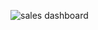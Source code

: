 ![sales dashboard](https://github.com/waleedmohamed98/Waleed/assets/143836003/aa6b2de7-b7ed-4440-9bd8-3e958f6f5364)
